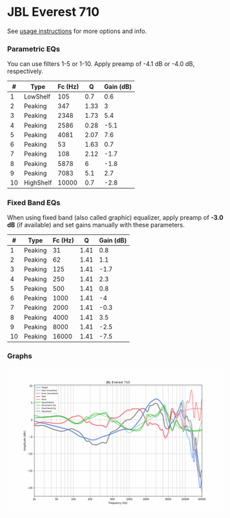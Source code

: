 # JBL Everest 710
See [usage instructions](https://github.com/jaakkopasanen/AutoEq#usage) for more options and info.

### Parametric EQs
You can use filters 1-5 or 1-10. Apply preamp of -4.1 dB or -4.0 dB, respectively.

|   # | Type      |   Fc (Hz) |    Q |   Gain (dB) |
|-----|-----------|-----------|------|-------------|
|   1 | LowShelf  |       105 | 0.7  |         0.6 |
|   2 | Peaking   |       347 | 1.33 |         3   |
|   3 | Peaking   |      2348 | 1.73 |         5.4 |
|   4 | Peaking   |      2586 | 0.28 |        -5.1 |
|   5 | Peaking   |      4081 | 2.07 |         7.6 |
|   6 | Peaking   |        53 | 1.63 |         0.7 |
|   7 | Peaking   |       108 | 2.12 |        -1.7 |
|   8 | Peaking   |      5878 | 6    |        -1.8 |
|   9 | Peaking   |      7083 | 5.1  |         2.7 |
|  10 | HighShelf |     10000 | 0.7  |        -2.8 |

### Fixed Band EQs
When using fixed band (also called graphic) equalizer, apply preamp of **-3.0 dB** (if available) and set gains manually with these parameters.

|   # | Type    |   Fc (Hz) |    Q |   Gain (dB) |
|-----|---------|-----------|------|-------------|
|   1 | Peaking |        31 | 1.41 |         0.8 |
|   2 | Peaking |        62 | 1.41 |         1.1 |
|   3 | Peaking |       125 | 1.41 |        -1.7 |
|   4 | Peaking |       250 | 1.41 |         2.3 |
|   5 | Peaking |       500 | 1.41 |         0.8 |
|   6 | Peaking |      1000 | 1.41 |        -4   |
|   7 | Peaking |      2000 | 1.41 |        -0.3 |
|   8 | Peaking |      4000 | 1.41 |         3.5 |
|   9 | Peaking |      8000 | 1.41 |        -2.5 |
|  10 | Peaking |     16000 | 1.41 |        -7.5 |

### Graphs
![](./JBL%20Everest%20710.png)
